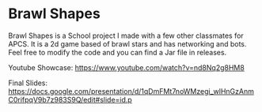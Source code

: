 # Brawl Shapes

Brawl Shapes is a School project I made with a few other classmates for APCS. It is a 2d game based of brawl stars and has networking and bots. Feel free to modify the code and you can find a Jar file in releases.

Youtube Showcase: https://www.youtube.com/watch?v=nd8Nq2g8HM8

Final Slides: https://docs.google.com/presentation/d/1qDmFMt7noWMzegi_wlHnGzAnmC0rifpqV9b7z983S9Q/edit#slide=id.p
